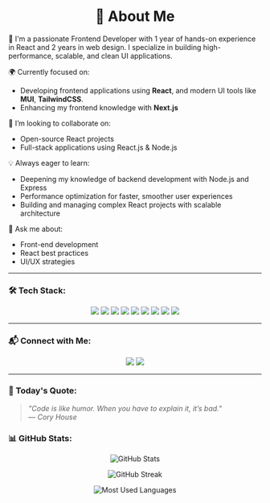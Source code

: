 <h1 align="center">💫 About Me</h1>

🚀 I'm a passionate Frontend Developer with 1 year of hands-on experience in React and 2 years in web design. I specialize in building high-performance, scalable, and clean UI applications.

🌍 Currently focused on:
- Developing frontend applications using **React**, and modern UI tools like **MUI**, **TailwindCSS**.
- Enhancing my frontend knowledge with **Next.js**

🤝 I’m looking to collaborate on:
- Open-source React projects
- Full-stack applications using React.js & Node.js

💡 Always eager to learn:
- Deepening my knowledge of backend development with Node.js and Express
- Performance optimization for faster, smoother user experiences
- Building and managing complex React projects with scalable architecture

💬 Ask me about:
- Front-end development
- React best practices
- UI/UX strategies

---

### 🛠 Tech Stack:

<p align="center">
  <img src="https://img.shields.io/badge/React-20232A?style=for-the-badge&logo=react&logoColor=61DAFB" />
  <img src="https://img.shields.io/badge/Next.js-000000?style=for-the-badge&logo=nextdotjs&logoColor=white" />
  <img src="https://img.shields.io/badge/TypeScript-007ACC?style=for-the-badge&logo=typescript&logoColor=white" />
  <img src="https://img.shields.io/badge/JavaScript-F7DF1E?style=for-the-badge&logo=javascript&logoColor=black" />
  <img src="https://img.shields.io/badge/Redux-764ABC?style=for-the-badge&logo=redux&logoColor=white" />
  <img src="https://img.shields.io/badge/Node.js-339933?style=for-the-badge&logo=nodedotjs&logoColor=white" />
  <img src="https://img.shields.io/badge/MongoDB-47A248?style=for-the-badge&logo=mongodb&logoColor=white" />
  <img src="https://img.shields.io/badge/HTML5-E34F26?style=for-the-badge&logo=html5&logoColor=white" />
  <img src="https://img.shields.io/badge/TailwindCSS-06B6D4?style=for-the-badge&logo=tailwindcss&logoColor=white" />
</p>

---

### 📬 Connect with Me:

<p align="center">
  <a href="https://instagram.com/mamad__sheykhi"><img src="https://img.shields.io/badge/Instagram-E4405F?style=for-the-badge&logo=instagram&logoColor=white" /></a>
  <a href="mailto:mmdbazooka@gmail.com"><img src="https://img.shields.io/badge/Email-D14836?style=for-the-badge&logo=gmail&logoColor=white" /></a>
</p>

---

### 📌 Today's Quote:

> *"Code is like humor. When you have to explain it, it’s bad."*  
> — *Cory House*

### 📊 GitHub Stats:

<p align="center">
  <img src="https://github-readme-stats.vercel.app/api?username=mmdbazooka&show_icons=true&theme=merko" alt="GitHub Stats" />
</p>

<p align="center">
  <img src="https://github-readme-streak-stats.herokuapp.com/?user=mmdbazooka&theme=merko" alt="GitHub Streak" />
</p>

<p align="center">
  <img src="https://github-readme-stats.vercel.app/api/top-langs/?username=mmdbazooka&layout=compact&theme=merko" alt="Most Used Languages" />
</p>
